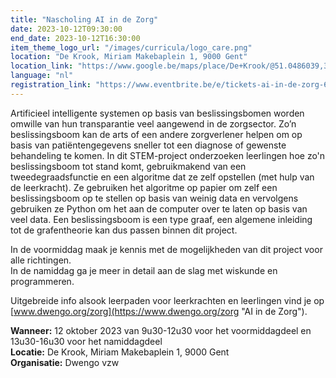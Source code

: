 ```yaml
---
title: "Nascholing AI in de Zorg"
date: 2023-10-12T09:30:00
end_date: 2023-10-12T16:30:00
item_theme_logo_url: "/images/curricula/logo_care.png"
location: "De Krook, Miriam Makebaplein 1, 9000 Gent"
location_link: "https://www.google.be/maps/place/De+Krook/@51.0486039,3.7264986,17z/data=!3m1!4b1!4m6!3m5!1s0x47c3714effffffff:0x9b1a2c7f1cb8c825!8m2!3d51.0486039!4d3.7286873!16s%2Fg%2F1hc0gcm5l"
language: "nl"
registration_link: "https://www.eventbrite.be/e/tickets-ai-in-de-zorg-666660237717"
---
```

Artificieel intelligente systemen op basis van beslissingsbomen worden omwille van hun transparantie 
veel aangewend in de zorgsector. Zo’n beslissingsboom kan de arts of een andere zorgverlener helpen om 
op basis van patiëntengegevens sneller tot een diagnose of gewenste behandeling te komen. 
In dit STEM-project onderzoeken leerlingen hoe zo'n beslissingsboom tot stand komt, gebruikmakend 
van een tweedegraadsfunctie en een algoritme dat ze zelf opstellen (met hulp van de leerkracht). 
Ze gebruiken het algoritme op papier om zelf een beslissingsboom op te stellen op basis van weinig data 
en vervolgens gebruiken ze Python om het aan de computer over te laten op basis van veel data. 
Een beslissingsboom is een type graaf, een algemene inleiding tot de grafentheorie kan dus passen 
binnen dit project.

In de voormiddag maak je kennis met de mogelijkheden van dit project voor alle richtingen. <br>
In de namiddag ga je meer in detail aan de slag met wiskunde en programmeren. 

Uitgebreide info alsook leerpaden voor leerkrachten en leerlingen vind je op [www.dwengo.org/zorg](https://www.dwengo.org/zorg "AI in de Zorg").

**Wanneer:** 12 oktober 2023 van 9u30-12u30 voor het voormiddagdeel en 13u30-16u30 voor het namiddagdeel<br>
**Locatie:** De Krook, Miriam Makebaplein 1, 9000 Gent<br>
**Organisatie:** Dwengo vzw

